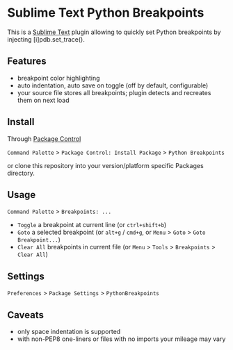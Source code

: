 Sublime Text Python Breakpoints
===============================

This is a [Sublime Text](http://www.sublimetext.com) plugin allowing to quickly set Python breakpoints by injecting [i]pdb.set_trace().

## Features

* breakpoint color highlighting
* auto indentation, auto save on toggle (off by default, configurable)
* your source file stores all breakpoints; plugin detects and recreates them on next load

## Install

Through [Package Control](https://sublime.wbond.net/packages/Package%20Control)

`Command Palette` > `Package Control: Install Package` > `Python Breakpoints`

or clone this repository into your version/platform specific Packages directory.

## Usage

`Command Palette` > `Breakpoints: ...`

* `Toggle` a breakpoint at current line (or `ctrl+shift+b`)
* `Goto` a selected breakpoint (or `alt+g` / `cmd+g`, or `Menu` > `Goto` > `Goto Breakpoint...`)
* `Clear All` breakpoints in current file (or `Menu` > `Tools` > `Breakpoints` > `Clear All`)

## Settings

`Preferences` > `Package Settings` > `PythonBreakpoints`

## Caveats

* only space indentation is supported
* with non-PEP8 one-liners or files with no imports your mileage may vary
